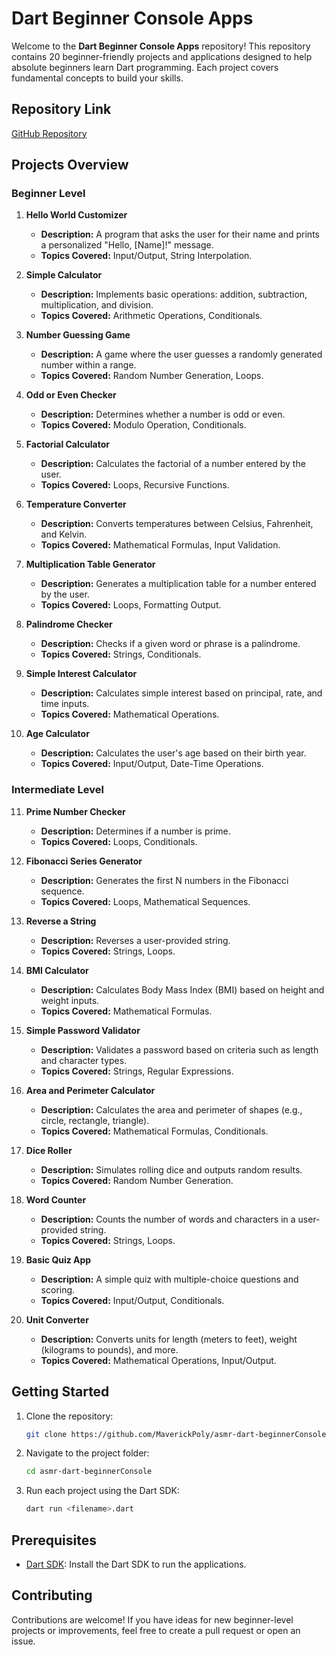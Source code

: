 # Dart Beginner Console Apps

Welcome to the **Dart Beginner Console Apps** repository! This repository contains 20 beginner-friendly projects and applications designed to help absolute beginners learn Dart programming. Each project covers fundamental concepts to build your skills.

## Repository Link

[GitHub Repository](https://github.com/MaverickPoly/asmr-dart-beginnerConsole)

## Projects Overview

### Beginner Level

1. **Hello World Customizer**

   - **Description:** A program that asks the user for their name and prints a personalized "Hello, [Name]!" message.
   - **Topics Covered:** Input/Output, String Interpolation.

2. **Simple Calculator**

   - **Description:** Implements basic operations: addition, subtraction, multiplication, and division.
   - **Topics Covered:** Arithmetic Operations, Conditionals.

3. **Number Guessing Game**

   - **Description:** A game where the user guesses a randomly generated number within a range.
   - **Topics Covered:** Random Number Generation, Loops.

4. **Odd or Even Checker**

   - **Description:** Determines whether a number is odd or even.
   - **Topics Covered:** Modulo Operation, Conditionals.

5. **Factorial Calculator**

   - **Description:** Calculates the factorial of a number entered by the user.
   - **Topics Covered:** Loops, Recursive Functions.

6. **Temperature Converter**

   - **Description:** Converts temperatures between Celsius, Fahrenheit, and Kelvin.
   - **Topics Covered:** Mathematical Formulas, Input Validation.

7. **Multiplication Table Generator**

   - **Description:** Generates a multiplication table for a number entered by the user.
   - **Topics Covered:** Loops, Formatting Output.

8. **Palindrome Checker**

   - **Description:** Checks if a given word or phrase is a palindrome.
   - **Topics Covered:** Strings, Conditionals.

9. **Simple Interest Calculator**

   - **Description:** Calculates simple interest based on principal, rate, and time inputs.
   - **Topics Covered:** Mathematical Operations.

10. **Age Calculator**

    - **Description:** Calculates the user's age based on their birth year.
    - **Topics Covered:** Input/Output, Date-Time Operations.

### Intermediate Level

11. **Prime Number Checker**

    - **Description:** Determines if a number is prime.
    - **Topics Covered:** Loops, Conditionals.

12. **Fibonacci Series Generator**

    - **Description:** Generates the first N numbers in the Fibonacci sequence.
    - **Topics Covered:** Loops, Mathematical Sequences.

13. **Reverse a String**

    - **Description:** Reverses a user-provided string.
    - **Topics Covered:** Strings, Loops.

14. **BMI Calculator**

    - **Description:** Calculates Body Mass Index (BMI) based on height and weight inputs.
    - **Topics Covered:** Mathematical Formulas.

15. **Simple Password Validator**

    - **Description:** Validates a password based on criteria such as length and character types.
    - **Topics Covered:** Strings, Regular Expressions.

16. **Area and Perimeter Calculator**

    - **Description:** Calculates the area and perimeter of shapes (e.g., circle, rectangle, triangle).
    - **Topics Covered:** Mathematical Formulas, Conditionals.

17. **Dice Roller**

    - **Description:** Simulates rolling dice and outputs random results.
    - **Topics Covered:** Random Number Generation.

18. **Word Counter**

    - **Description:** Counts the number of words and characters in a user-provided string.
    - **Topics Covered:** Strings, Loops.

19. **Basic Quiz App**

    - **Description:** A simple quiz with multiple-choice questions and scoring.
    - **Topics Covered:** Input/Output, Conditionals.

20. **Unit Converter**

    - **Description:** Converts units for length (meters to feet), weight (kilograms to pounds), and more.
    - **Topics Covered:** Mathematical Operations, Input/Output.

## Getting Started

1. Clone the repository:
   ```bash
   git clone https://github.com/MaverickPoly/asmr-dart-beginnerConsole.git
   ```
2. Navigate to the project folder:
   ```bash
   cd asmr-dart-beginnerConsole
   ```
3. Run each project using the Dart SDK:
   ```bash
   dart run <filename>.dart
   ```

## Prerequisites

- [Dart SDK](https://dart.dev/get-dart): Install the Dart SDK to run the applications.

## Contributing

Contributions are welcome! If you have ideas for new beginner-level projects or improvements, feel free to create a pull request or open an issue.
